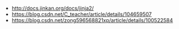 - http://docs.jinkan.org/docs/jinja2/
- https://blog.csdn.net/C_teacher/article/details/104659507
- https://blog.csdn.net/zong596568821xp/article/details/100522584